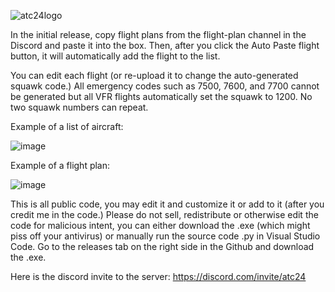 ![atc24logo](https://github.com/user-attachments/assets/09a94511-68ac-4df2-aed5-e5f76c1b5ae7)

In the initial release, copy flight plans from the flight-plan channel in the Discord and paste it into the box. Then, after you click the Auto Paste flight button, it will automatically add the flight to the list.

You can edit each flight (or re-upload it to change the auto-generated squawk code.)
All emergency codes such as 7500, 7600, and 7700 cannot be generated but all VFR flights automatically set the squawk to 1200. No two squawk numbers can repeat.

Example of a list of aircraft:

![image](https://github.com/user-attachments/assets/3c3199ce-4cae-4bae-9937-4af32ffcffc3)


Example of a flight plan:

![image](https://github.com/user-attachments/assets/0dd9105a-4eaa-46e1-a14f-f6ae7582b416)

This is all public code, you may edit it and customize it or add to it (after you credit me in the code.)
Please do not sell, redistribute or otherwise edit the code for malicious intent, you can either download the .exe (which might piss off your antivirus) or manually run the source code .py in Visual Studio Code. 
Go  to the releases tab on the right side in the Github and download the .exe.


Here is the discord invite to the server: https://discord.com/invite/atc24
